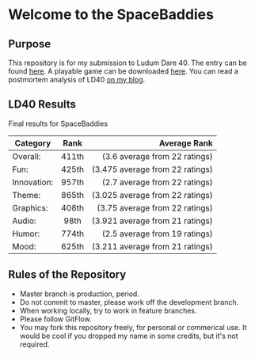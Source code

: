 # Welcome to the SpaceBaddies

## Purpose
This repository is for my submission to Ludum Dare 40. The entry can be found [here](https://ldjam.com/events/ludum-dare/40/spacebadies). A playable game can be downloaded [here](https://drive.google.com/open?id=1hE01HtqJLgZ9iMn79d93d1oELqM8v-eH). You can read a postmortem analysis of LD40 [on my blog](http://www.dennis-stepp.com/post/ludumdare40/).

## LD40 Results
Final results for SpaceBaddies

| Category      | Rank          | Average Rank  |
| ------------- |:-------------:| -----:|
| Overall: | 411th | (3.6 average from 22 ratings) |
|Fun:| 425th | (3.475 average from 22 ratings)|
|Innovation:| 957th | (2.7 average from 22 ratings)|
|Theme:| 865th | (3.025 average from 22 ratings)|
|Graphics:| 408th | (3.75 average from 22 ratings)|
|Audio:| 98th | (3.921 average from 21 ratings)|
|Humor:| 774th | (2.5 average from 19 ratings)|
|Mood:| 625th | (3.211 average from 21 ratings)|

## Rules of the Repository
* Master branch is production, period.
* Do not commit to master, please work off the development branch.
* When working locally, try to work in feature branches.
* Please follow GitFlow.
* You may fork this repository freely, for personal or commerical use. It would be cool if you dropped my name in some credits, but it's not required.
